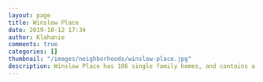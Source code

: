 ```yaml
---
layout: page
title: Winslow Place
date: 2019-10-12 17:34
author: Klahanie
comments: true
categories: []
thumbnail: "/images/neighborhoods/winslow-place.jpg"
description: Winslow Place has 106 single family homes, and contains a park with a play structure with an open field area and a green belt area on three sides of the park. This area is within easy walking distance of the Mountainview Pool and park area that contains a pool, play structure, two tennis courts, a basketball court, a pickle ball court, the Powerline walking trail and a Park and Ride area.
---
```

<object type="image/svg+xml" data="{{site.url}}/images/neighborhoods/winslow-place.svg" class="img-fluid"/>
